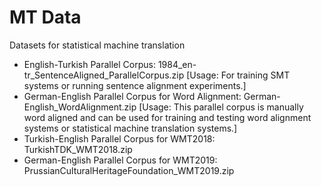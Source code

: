 MT Data
=======

Datasets for statistical machine translation

- English-Turkish Parallel Corpus: 1984_en-tr_SentenceAligned_ParallelCorpus.zip [Usage: For training SMT systems or running sentence alignment experiments.]
- German-English Parallel Corpus for Word Alignment: German-English_WordAlignment.zip [Usage: This parallel corpus is manually word aligned and can be used for training and testing word alignment systems or statistical machine translation systems.]
- Turkish-English Parallel Corpus for WMT2018: TurkishTDK_WMT2018.zip
- German-English Parallel Corpus for WMT2019: PrussianCulturalHeritageFoundation_WMT2019.zip
